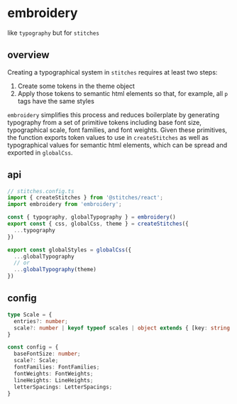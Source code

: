 # embroidery

like `typography` but for `stitches`

## overview

Creating a typographical system in `stitches` requires at least two steps:

1. Create some tokens in the theme object
2. Apply those tokens to semantic html elements so that, for example, all `p` tags have the same styles

`embroidery` simplifies this process and reduces boilerplate by generating typography from a set of primitive tokens including base font size, typographical scale, font families, and font weights. Given these primitives, the function exports token values to use in `createStitches` as well as typographical values for semantic html elements, which can be spread and exported in `globalCss`.

## api

``` ts
// stitches.config.ts
import { createStitches } from '@stitches/react';
import embroidery from 'embroidery';

const { typography, globalTypography } = embroidery()
export const { css, globalCss, theme } = createStitches({
  ...typography
})

export const globalStyles = globalCss({
  ...globalTypography
  // or
  ...globalTypography(theme)
}) 
```

## config

```typescript
type Scale = {
  entries?: number;
  scale?: number | keyof typeof scales | object extends { [key: string | number]: CSSUnit }
} 

const config = {
  baseFontSize: number;
  scale?: Scale;
  fontFamilies: FontFamilies;
  fontWeights: FontWeights;
  lineHeights: LineHeights;
  letterSpacings: LetterSpacings;
}
```
